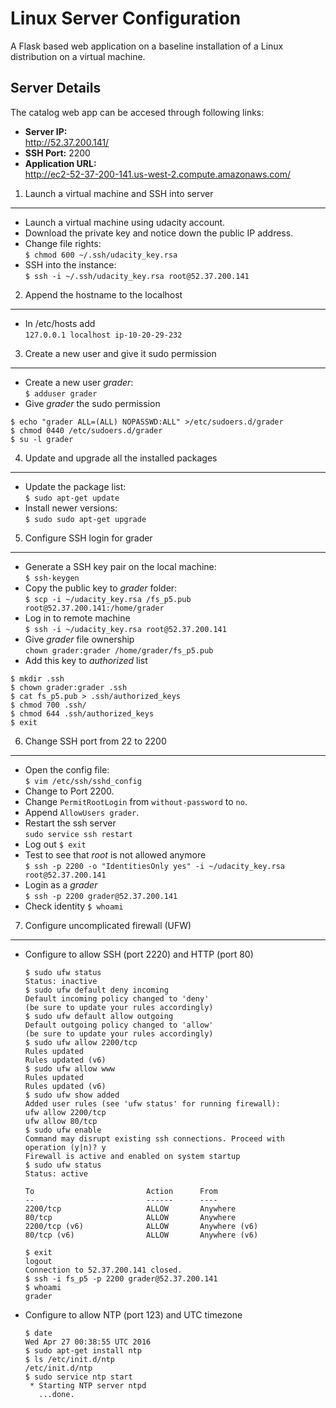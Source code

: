 Linux Server Configuration
==========================

A Flask based web application on a baseline installation of a Linux distribution on a virtual machine.

Server Details
--------------
The catalog web app can be accesed through following links:

* **Server IP:**  
  http://52.37.200.141/  
* **SSH Port:** 2200  
* **Application URL:**  
  http://ec2-52-37-200-141.us-west-2.compute.amazonaws.com/  


1. Launch a virtual machine and SSH into server
--------------------------------------------

  * Launch a  virtual machine using udacity account.
  * Download the private key and notice down the public IP address.
  * Change file rights:  
      `$ chmod 600 ~/.ssh/udacity_key.rsa`
  * SSH into the instance:  
      `$ ssh -i ~/.ssh/udacity_key.rsa root@52.37.200.141`

2. Append the hostname to the localhost
---------------------------------------

  * In /etc/hosts add  
      `127.0.0.1 localhost ip-10-20-29-232`

3. Create a new user and give it sudo permission
------------------------------------------------
  * Create a new user _grader_:  
      `$ adduser grader`
  * Give _grader_ the sudo permission
  ```
  $ echo "grader ALL=(ALL) NOPASSWD:ALL" >/etc/sudoers.d/grader
  $ chmod 0440 /etc/sudoers.d/grader
  $ su -l grader
  ```

4. Update and upgrade all the installed packages
------------------------------------------------------
  * Update the package list:  
      `$ sudo apt-get update`
  * Install newer versions:  
      `$ sudo sudo apt-get upgrade`

5. Configure SSH login for grader
----------------------------------------------------
  * Generate a SSH key pair on the local machine:  
      `$ ssh-keygen`
  * Copy the public key to _grader_ folder:  
      `$ scp -i ~/udacity_key.rsa /fs_p5.pub root@52.37.200.141:/home/grader`
  * Log in to remote machine  
      `$ ssh -i ~/udacity_key.rsa root@52.37.200.141`
  * Give _grader_ file ownership  
      `chown grader:grader /home/grader/fs_p5.pub`
  * Add this key to _authorized_ list
  ```
  $ mkdir .ssh
  $ chown grader:grader .ssh
  $ cat fs_p5.pub > .ssh/authorized_keys
  $ chmod 700 .ssh/
  $ chmod 644 .ssh/authorized_keys
  $ exit
  ```

6. Change SSH port from 22 to 2200
----------------------------------

  * Open the config file:  
    `$ vim /etc/ssh/sshd_config`
  * Change to Port 2200.
  * Change `PermitRootLogin` from `without-password` to `no`.
  * Append `AllowUsers grader`.
  * Restart the ssh server  
    `sudo service ssh restart`
  * Log out `$ exit`
  * Test to see that _root_ is not allowed anymore  
    `$ ssh -p 2200 -o "IdentitiesOnly yes" -i ~/udacity_key.rsa root@52.37.200.141`
  * Login as a _grader_  
    `$ ssh -p 2200 grader@52.37.200.141`
  * Check identity `$ whoami`

7. Configure uncomplicated firewall (UFW)
-----------------------------------
  * Configure to allow SSH (port 2220) and HTTP (port 80)  

    ```console
    $ sudo ufw status                                                                                   
    Status: inactive
    $ sudo ufw default deny incoming
    Default incoming policy changed to 'deny'
    (be sure to update your rules accordingly)
    $ sudo ufw default allow outgoing
    Default outgoing policy changed to 'allow'
    (be sure to update your rules accordingly)
    $ sudo ufw allow 2200/tcp
    Rules updated
    Rules updated (v6)
    $ sudo ufw allow www
    Rules updated
    Rules updated (v6)
    $ sudo ufw show added
    Added user rules (see 'ufw status' for running firewall):
    ufw allow 2200/tcp
    ufw allow 80/tcp
    $ sudo ufw enable
    Command may disrupt existing ssh connections. Proceed with operation (y|n)? y
    Firewall is active and enabled on system startup
    $ sudo ufw status
    Status: active

    To                         Action      From
    --                         ------      ----
    2200/tcp                   ALLOW       Anywhere
    80/tcp                     ALLOW       Anywhere
    2200/tcp (v6)              ALLOW       Anywhere (v6)
    80/tcp (v6)                ALLOW       Anywhere (v6)

    $ exit
    logout
    Connection to 52.37.200.141 closed.
    $ ssh -i fs_p5 -p 2200 grader@52.37.200.141
    $ whoami
    grader
    ```

  * Configure to allow NTP (port 123) and UTC timezone

    ```console
    $ date
    Wed Apr 27 00:38:55 UTC 2016
    $ sudo apt-get install ntp
    $ ls /etc/init.d/ntp
    /etc/init.d/ntp
    $ sudo service ntp start
     * Starting NTP server ntpd
       ...done.
    ```

